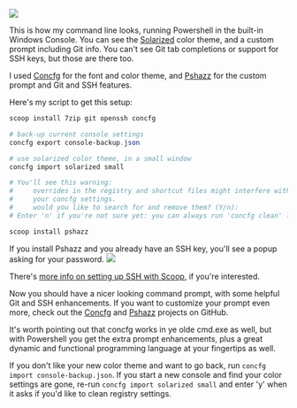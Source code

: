 ![](https://github.com/lukesampson/scoop/raw/gh-pages/images/docs/shell-theme.png)

This is how my command line looks, running Powershell in the built-in Windows Console. You can see the [Solarized](http://ethanschoonover.com/solarized) color theme, and a custom prompt including Git info. You can't see Git tab completions or support for SSH keys, but those are there too.

I used [Concfg](https://github.com/lukesampson/concfg) for the font and color theme, and [Pshazz](https://github.com/lukesampson/pshazz) for the custom prompt and Git and SSH features.

Here's my script to get this setup:

```powershell
scoop install 7zip git openssh concfg

# back-up current console settings
concfg export console-backup.json

# use solarized color theme, in a small window
concfg import solarized small

# You'll see this warning:
#     overrides in the registry and shortcut files might interfere with
#     your concfg settings.
#     would you like to search for and remove them? (Y/n):
# Enter 'n' if you're not sure yet: you can always run 'concfg clean' later

scoop install pshazz
```

If you install Pshazz and you already have an SSH key, you'll see a popup asking for your password.
![](https://github.com/lukesampson/scoop/raw/gh-pages/images/docs/askpass.png)

There's [more info on setting up SSH with Scoop](https://github.com/lukesampson/scoop/wiki/SSH-on-Windows), if you're interested.

Now you should have a nicer looking command prompt, with some helpful Git and SSH enhancements. If you want to customize your prompt even more, check out the [Concfg](https://github.com/lukesampson/concfg) and [Pshazz](https://github.com/lukesampson/pshazz) projects on GitHub.

It's worth pointing out that concfg works in ye olde cmd.exe as well, but with Powershell you get the extra prompt enhancements, plus a great dynamic and functional programming language at your fingertips as well.

If you don't like your new color theme and want to go back, run `concfg import console-backup.json`. If you start a new console and find your color settings are gone, re-run `concfg import solarized small` and enter 'y' when it asks if you'd like to clean registry settings.